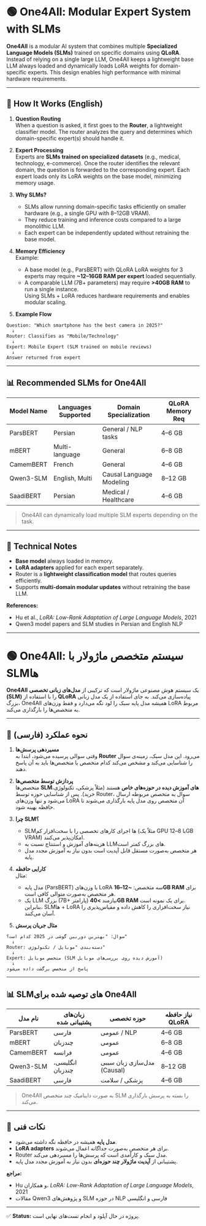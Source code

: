 # 🟢 One4All: Modular Expert System with SLMs

**One4All** is a modular AI system that combines multiple **Specialized Language Models (SLMs)** trained on specific domains using **QLoRA**. Instead of relying on a single large LLM, One4All keeps a lightweight base LLM always loaded and dynamically loads LoRA weights for domain-specific experts. This design enables high performance with minimal hardware requirements.

---

## 🚀 How It Works (English)

1. **Question Routing**  
   When a question is asked, it first goes to the **Router**, a lightweight classifier model. The router analyzes the query and determines which domain-specific expert(s) should handle it.

2. **Expert Processing**  
   Experts are **SLMs trained on specialized datasets** (e.g., medical, technology, e-commerce). Once the router identifies the relevant domain, the question is forwarded to the corresponding expert. Each expert loads only its LoRA weights on the base model, minimizing memory usage.

3. **Why SLMs?**  
   - SLMs allow running domain-specific tasks efficiently on smaller hardware (e.g., a single GPU with 8–12GB VRAM).  
   - They reduce training and inference costs compared to a large monolithic LLM.  
   - Each expert can be independently updated without retraining the base model.

4. **Memory Efficiency**  
   Example:  
   - A base model (e.g., ParsBERT) with QLoRA LoRA weights for 3 experts may require **~12–16GB RAM per expert** loaded sequentially.  
   - A comparable LLM (7B+ parameters) may require **>40GB RAM** to run a single instance.  
   Using SLMs + LoRA reduces hardware requirements and enables modular scaling.

5. **Example Flow**
```text
Question: "Which smartphone has the best camera in 2025?"
  ↓
Router: Classifies as "Mobile/Technology"
  ↓
Expert: Mobile Expert (SLM trained on mobile reviews)
  ↓
Answer returned from expert
```

---

## 📊 Recommended SLMs for One4All

| Model Name           | Languages Supported | Domain Specialization       | QLoRA Memory Req |
|---------------------|------------------|----------------------------|----------------|
| ParsBERT            | Persian           | General / NLP tasks        | 4–6 GB         |
| mBERT               | Multi-language    | General                    | 6–8 GB         |
| CamemBERT            | French            | General                    | 4–6 GB         |
| Qwen3-SLM           | English, Multi    | Causal Language Modeling   | 8–12 GB        |
| SaadiBERT            | Persian           | Medical / Healthcare       | 4–6 GB         |

> One4All can dynamically load multiple SLM experts depending on the task.

---

## 🔧 Technical Notes

- **Base model** always loaded in memory.  
- **LoRA adapters** applied for each expert separately.  
- Router is a **lightweight classification model** that routes queries efficiently.  
- Supports **multi-domain modular updates** without retraining the base LLM.  

**References:**  
- Hu et al., *LoRA: Low-Rank Adaptation of Large Language Models*, 2021  
- Qwen3 model papers and SLM studies in Persian and English NLP  

---

# 🟢 One4All: سیستم متخصص ماژولار با SLMها

**One4All** یک سیستم هوش مصنوعی ماژولار است که ترکیبی از **مدل‌های زبانی تخصصی (SLM)** را با استفاده از **QLoRA** پیاده‌سازی می‌کند. به جای استفاده از یک مدل زبانی بزرگ، One4All همیشه مدل پایه سبک را لود نگه می‌دارد و فقط وزن‌های LoRA مربوط به متخصص‌ها را بارگذاری می‌کند.

---

## 🚀 نحوه عملکرد (فارسی)

1. **مسیردهی پرسش‌ها**  
   وقتی سوالی پرسیده می‌شود، ابتدا به **Router** می‌رود. این مدل سبک، زمینه‌ی سوال را شناسایی می‌کند و مشخص می‌کند کدام متخصص یا متخصص‌ها باید به آن پاسخ دهند.

2. **پردازش توسط متخصص‌ها**  
   متخصص‌ها **SLMهای آموزش دیده در حوزه‌های خاص** هستند (مثلاً پزشکی، تکنولوژی، خرید). پس از شناسایی حوزه توسط Router، سوال به متخصص مربوطه ارسال می‌شود و تنها وزن‌های LoRA آن متخصص روی مدل پایه بارگذاری می‌شوند تا حافظه بهینه شود.

3. **چرا SLM؟**  
   - SLMها اجرای کارهای تخصصی را با سخت‌افزار کم (مثلاً یک GPU با 8–12GB VRAM) امکان‌پذیر می‌کنند.  
   - هزینه‌های آموزش و استنتاج نسبت به LLMهای بزرگ کمتر است.  
   - هر متخصص به‌صورت مستقل قابل آپدیت است بدون نیاز به آموزش مجدد مدل پایه.

4. **کارایی حافظه**  
   مثال:  
   - مدل پایه (ParsBERT) با وزن‌های LoRA سه متخصص: **~12–16GB RAM** برای هر متخصص به‌صورت متوالی کافی است.  
   - یک LLM بزرگ (7B+ پارامتر) نیازمند **>40GB RAM** برای یک نمونه است.  
   بنابراین، SLMها + LoRA نیاز سخت‌افزاری را کاهش داده و مقیاس‌پذیری را آسان می‌کنند.

5. **مثال جریان پرسش**
```text
سوال: "بهترین دوربین گوشی در 2025 کدام است؟"
  ↓
Router: دسته‌بندی "موبایل / تکنولوژی"
  ↓
Expert: متخصص موبایل (SLM آموزش دیده روی بررسی‌های موبایل)
  ↓
پاسخ از متخصص برگشت داده می‌شود
```

---

## 📊 SLMهای توصیه شده برای One4All

| نام مدل             | زبان‌های پشتیبانی شده | حوزه تخصصی                  | نیاز حافظه QLoRA |
|--------------------|--------------------|-----------------------------|----------------|
| ParsBERT            | فارسی               | عمومی / NLP                | 4–6 GB         |
| mBERT               | چندزبان             | عمومی                       | 6–8 GB         |
| CamemBERT           | فرانسه              | عمومی                       | 4–6 GB         |
| Qwen3-SLM           | انگلیسی، چندزبان    | مدل‌سازی زبان سببی (Causal) | 8–12 GB        |
| SaadiBERT           | فارسی               | پزشکی / سلامت               | 4–6 GB         |

> One4All به صورت داینامیک چند متخصص SLM را بسته به پرسش بارگذاری می‌کند.

---

## 🔧 نکات فنی

- **مدل پایه** همیشه در حافظه نگه داشته می‌شود.  
- **LoRA adapters** برای هر متخصص به‌صورت جداگانه اعمال می‌شوند.  
- Router مدل سبک و کارآمدی است که پرسش‌ها را مسیردهی می‌کند.  
- پشتیبانی از **آپدیت ماژولار چند حوزه‌ای** بدون نیاز به آموزش مجدد مدل پایه.  

**مراجع:**  
- Hu و همکاران، *LoRA: Low-Rank Adaptation of Large Language Models*, 2021  
- مقالات Qwen3 و پژوهش‌های SLM در حوزه NLP فارسی و انگلیسی  

---

✅ **Status:** پروژه در حال آپلود و انجام تست‌های نهایی است.
